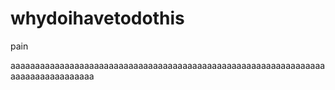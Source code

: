# whydoihavetodothis
pain

aaaaaaaaaaaaaaaaaaaaaaaaaaaaaaaaaaaaaaaaaaaaaaaaaaaaaaaaaaaaaaaaaaaaaaaaaaaaaaaaa
